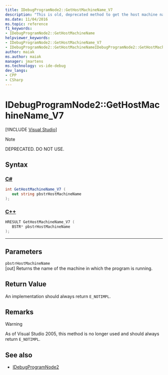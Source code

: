 ```yaml
---
title: IDebugProgramNode2::GetHostMachineName_V7
description: "This is old, deprecated method to get the host machine name used prior to Visual Studio 2005."
ms.date: 11/04/2016
ms.topic: reference
f1_keywords:
- IDebugProgramNode2::GetHostMachineName
helpviewer_keywords:
- IDebugProgramNode2::GetHostMachineName_V7
- IDebugProgramNode2::GetHostMachineNameIDebugProgramNode2::GetHostMachineName
author: maiak
ms.author: maiak
manager: jmartens
ms.technology: vs-ide-debug
dev_langs:
- CPP
- CSharp
---
```

# IDebugProgramNode2::GetHostMachineName_V7

 [!INCLUDE [Visual Studio](~/includes/applies-to-version/vs-windows-only.md)]

> [!Note]
> DEPRECATED. DO NOT USE.

## Syntax

### [C#](#tab/csharp)
```csharp
int GetHostMachineName_V7 (
   out string pbstrHostMachineName
);
```
### [C++](#tab/cpp)
```cpp
HRESULT GetHostMachineName_V7 (
   BSTR* pbstrHostMachineName
);
```
---

## Parameters

`pbstrHostMachineName`\
[out] Returns the name of the machine in which the program is running.

## Return Value

An implementation should always return `E_NOTIMPL`.

## Remarks

> [!WARNING]
> As of Visual Studio 2005, this method is no longer used and should always return `E_NOTIMPL`.

## See also

- [IDebugProgramNode2](../../../extensibility/debugger/reference/idebugprogramnode2.md)

